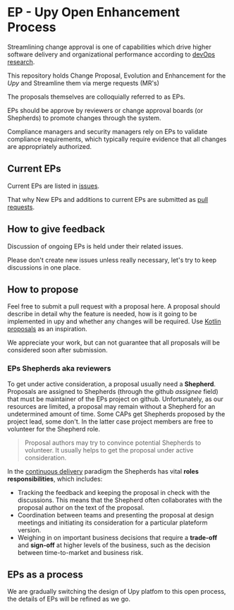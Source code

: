 # EP - Upy Open Enhancement Process

Streamlining change approval is one of capabilities which drive higher software delivery and organizational performance according to [devOps research](https://www.devops-research.com/research.html). 

This repository holds Change Proposal, Evolution and Enhancement for the *Upy* and Streamline them via merge requests (MR's)

The proposals themselves are colloquially referred to as EPs.

EPs should be approve by reviewers or change approval boards (or Shepherds) to promote changes through the system.

Compliance managers and security managers rely on EPs to validate compliance requirements, which typically require evidence that all changes are appropriately authorized.

## Current EPs

Current EPs are listed in [issues](https://github.com/UpyEngineering/upy-open-enhancement-process/issues).

That why New EPs and additions to current EPs are submitted as [pull requests](https://github.com/UpyEngineering/upy-open-enhancement-process/pulls). 

## How to give feedback

Discussion of ongoing EPs is held under their related issues.

Please don't create new issues unless really necessary, let's try to keep discussions in one place.

## How to propose

Feel free to submit a pull request with a proposal here. A proposal should describe in detail why the feature is needed, how is it going to be implemented in upy and whether any changes will be required. Use [Kotlin proposals](https://github.com/Kotlin/KEEP/tree/master/proposals) as an inspiration.

We appreciate your work, but can not guarantee that all proposals will be considered soon after submission.

### EPs Shepherds aka reviewers

To get under active consideration, a proposal usually need a **Shepherd**. Proposals are assigned to Shepherds (through the github *assignee* field) that must be maintainer of the EPs project on github. Unfortunately, as our resources are limited, a proposal may remain without a Shepherd for an undetermined amount of time. Some CAPs get Shepherds proposed by the project lead, some don't. In the latter case project members are free to volunteer for the Shepherd role.

> Proposal authors may try to convince potential Shepherds to volunteer. It usually helps to get the proposal under active consideration. 

In the [continuous delivery](https://cloud.google.com/solutions/devops/devops-tech-continuous-delivery)
paradigm the Shepherds has vital **roles responsibilities**, which includes:

- Tracking the feedback and keeping the proposal in check with the discussions. This means that the Shepherd often collaborates with the proposal author on the text of the proposal.
- Coordination between teams and presenting the proposal at design meetings and initiating its consideration for a particular plateform version.   
- Weighing in on important business decisions that require a **trade-off** and
**sign-off** at higher levels of the business, such as the decision between
time-to-market and business risk.

## EPs as a process

We are gradually switching the design of Upy platfom to this open process, the details of EPs will be refined as we go.
